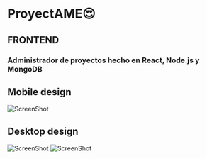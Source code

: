 # ProyectAME😍 

## FRONTEND

### Administrador de proyectos hecho en React, Node.js y MongoDB


## Mobile design

![ScreenShot](https://raw.github.com/JessVel/ProyectAME-React/main/frontend/src/assets/screenshoots/mobile/mobile.gif) 

## Desktop design

![ScreenShot](https://raw.github.com/JessVel/ProyectAME-React/main/frontend/src/assets/screenshoots/desktop/desktop.gif) 
![ScreenShot](https://raw.github.com/JessVel/ProyectAME-React/main/frontend/src/assets/screenshoots/desktop/desktop2.gif) 
